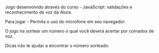 Jogo desenvolvido através do curso - JavaScript: validações e reconhecimento de voz da Alura.

Para jogar - Permita o uso do microfone em seu navegador.

O jogo ira sortear um número o qual você deverá acertar por comados de voz. 

Dicas irão te ajudar a encontrar o número sorteado.
